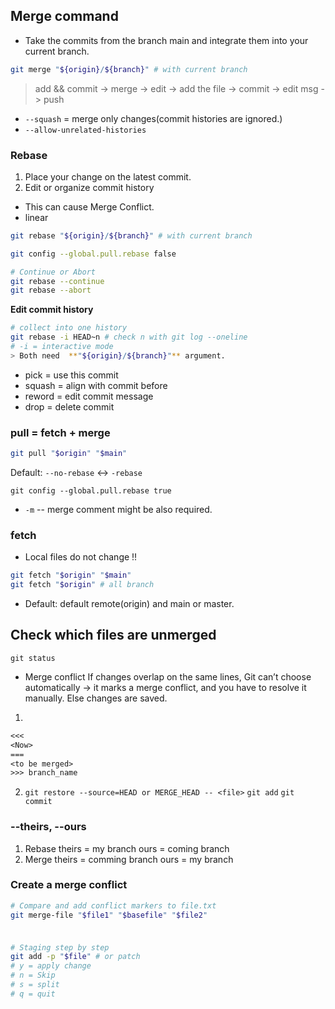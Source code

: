## Merge command

* Take the commits from the branch main and integrate them into your current branch.
```bash
git merge "${origin}/${branch}" # with current branch
```
> add && commit -> merge -> edit -> add the file -> commit -> edit msg -> push

* `--squash` = merge only changes(commit histories are ignored.)
* `--allow-unrelated-histories`

### Rebase
1. Place your change on the latest commit.
2. Edit or organize commit history
* This can cause Merge Conflict.
* linear
```bash
git rebase "${origin}/${branch}" # with current branch

git config --global.pull.rebase false

# Continue or Abort
git rebase --continue
git rebase --abort
```

**Edit commit history**
```bash
# collect into one history
git rebase -i HEAD~n # check n with git log --oneline
# -i = interactive mode
> Both need  **"${origin}/${branch}"** argument.
```

* pick = use this commit
* squash = align with commit before
* reword = edit commit message
* drop = delete commit 


### pull = fetch + merge

```bash
git pull "$origin" "$main"
```
Default: `--no-rebase` <-> `-rebase`
```
git config --global.pull.rebase true
```

* `-m` -- merge comment might be also required.

### fetch

* Local files do not change !!

```bash
git fetch "$origin" "$main"
git fetch "$origin" # all branch
```
* Default: default remote(origin) and main or master.

## Check which files are unmerged
```
git status
```

* Merge conflict
If changes overlap on the same lines, Git can’t choose automatically → it marks a merge conflict, and you have to resolve it manually.
Else changes are saved.

1. 
```txt
<<<
<Now>
===
<to be merged>
>>> branch_name
```
2. `git restore --source=HEAD or MERGE_HEAD -- <file>`
`git add`
`git commit`


### --theirs, --ours

1. Rebase
theirs = my branch
ours = coming branch
2. Merge
theirs = comming branch
ours = my branch


### Create a merge conflict

```bash
# Compare and add conflict markers to file.txt
git merge-file "$file1" "$basefile" "$file2"
```


###
```bash

# Staging step by step
git add -p "$file" # or patch
# y = apply change
# n = Skip
# s = split
# q = quit
```
